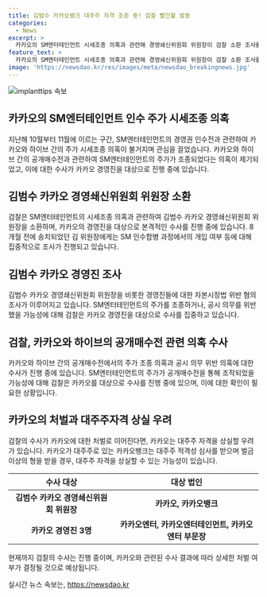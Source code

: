 ```yaml
---
title: 김범수 카카오뱅크 대주주 자격 조준 중! 검찰 빨간불 발동
categories:
  - News
excerpt: >
  카카오의 SM엔터테인먼트 시세조종 의혹과 관련해 경영쇄신위원회 위원장이 검찰 소환 조사를 받고 있다. 송치된 지 8개월 만에 자본시장법 위반 혐의로 조사를 받는 중이며, 검찰은 시세조종과 공시 의무 위반 의혹을 집중적으로 수사 중이다. 이에 카카오의 대주주 자격 상실 우려가 제기되고, 검찰은 시세조종 행위가 최고책임자에게까지 전달된 것으로 보고 있다. 카카오가 처벌을 받을 경우 카카오뱅크의 대주주 자격을 잃을 수 있어 심각한 문제로 비춰지고 있다.
feature_text: >
  카카오의 SM엔터테인먼트 시세조종 의혹과 관련해 경영쇄신위원회 위원장이 검찰 소환 조사를 받고 있다. 송치된 지 8개월 만에 자본시장법 위반 혐의로 조사를 받는 중이며, 검찰은 시세조종과 공시 의무 위반 의혹을 집중적으로 수사 중이다. 이에 카카오의 대주주 자격 상실 우려가 제기되고, 검찰은 시세조종 행위가 최고책임자에게까지 전달된 것으로 보고 있다. 카카오가 처벌을 받을 경우 카카오뱅크의 대주주 자격을 잃을 수 있어 심각한 문제로 비춰지고 있다.
image: 'https://newsdao.kr/res/images/meta/newsdao_breakingnews.jpg'
---
```


<p><img src="https://newsdao.kr/res/images/meta/newsdao_breakingnews.jpg" alt="implanttips 속보" /></p>

<h2 data-ke-size="size26">카카오의 SM엔터테인먼트 인수 주가 시세조종 의혹</h2>

<p data-ke-size="size16">지난해 10월부터 11월에 이르는 구간, SM엔터테인먼트의 경영권 인수전과 관련하여 카카오와 하이브 간의 주가 시세조종 의혹이 불거지며 관심을 끌었습니다. 카카오와 하이브 간의 공개매수전과 관련하여 SM엔터테인먼트의 주가가 조종되었다는 의혹이 제기되었고, 이에 대한 수사가 카카오 경영진을 대상으로 진행 중에 있습니다.</p>

<h2 data-ke-size="size26">김범수 카카오 경영쇄신위원회 위원장 소환</h2>

<p data-ke-size="size16">검찰은 SM엔터테인먼트의 시세조종 의혹과 관련하여 김범수 카카오 경영쇄신위원회 위원장을 소환하며, 카카오의 경영진을 대상으로 본격적인 수사를 진행 중에 있습니다. 8개월 전에 송치되었던 김 위원장에게는 SM 인수합병 과정에서의 개입 여부 등에 대해 집중적으로 조사가 진행되고 있습니다.</p>

<h2 data-ke-size="size26">김범수 카카오 경영진 조사</h2>

<p data-ke-size="size16">김범수 카카오 경영쇄신위원회 위원장을 비롯한 경영진들에 대한 자본시장법 위반 혐의 조사가 이루어지고 있습니다. SM엔터테인먼트의 주가를 조종하거나, 공시 의무를 위반했을 가능성에 대해 검찰은 카카오 경영진을 대상으로 수사를 집중하고 있습니다.</p>

<h2 data-ke-size="size26">검찰, 카카오와 하이브의 공개매수전 관련 의혹 수사</h2>

<p data-ke-size="size16">카카오와 하이브 간의 공개매수전에서의 주가 조종 의혹과 공시 의무 위반 의혹에 대한 수사가 진행 중에 있습니다. SM엔터테인먼트의 주가가 공개매수전을 통해 조작되었을 가능성에 대해 검찰은 카카오를 대상으로 수사를 진행 중에 있으며, 이에 대한 확인이 필요한 상황입니다.</p>

<h2 data-ke-size="size26">카카오의 처벌과 대주주자격 상실 우려</h2>

<p data-ke-size="size16">검찰의 수사가 카카오에 대한 처벌로 이어진다면, 카카오는 대주주 자격을 상실할 우려가 있습니다. 카카오가 대주주로 있는 카카오뱅크는 대주주 적격성 심사를 받으며 벌금 이상의 형을 받을 경우, 대주주 자격을 상실할 수 있는 가능성이 있습니다.</p>

<table>
    <thead>
        <tr>
            <th><b>수사 대상</b></th>
            <th><b>대상 법인</b></th>
        </tr>
    </thead>
    <tbody>
        <tr>
            <td style="text-align: center; height: 17px;"><b>김범수 카카오 경영쇄신위원회 위원장</b></td>
            <td style="text-align: center; height: 17px;"><b>카카오, 카카오뱅크</b></td>
        </tr>
        <tr>
            <td style="text-align: center; height: 17px;"><b>카카오 경영진 3명</b></td>
            <td style="text-align: center; height: 17px;"><b>카카오엔터, 카카오엔터테인먼트, 카카오엔터 부문장</b></td>
        </tr>
    </tbody>
</table>

<p data-ke-size="size16">현재까지 검찰의 수사는 진행 중이며, 카카오와 관련된 수사 결과에 따라 상세한 처벌 여부가 결정될 것으로 예상됩니다.</p>
실시간 뉴스 속보는, <a href="https://newsdao.kr" rel="dofollow">https://newsdao.kr</a>


